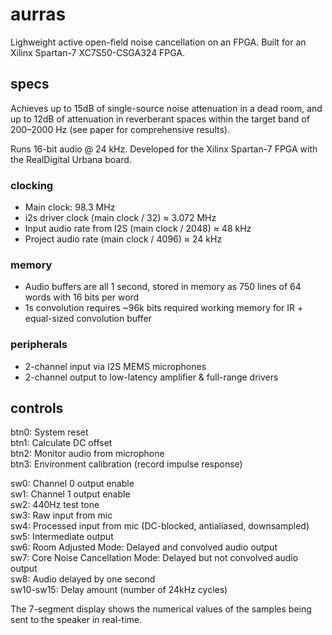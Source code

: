 # aurras

Lighweight active open-field noise cancellation on an FPGA. Built for an Xilinx Spartan-7 XC7S50-CSGA324 FPGA.


## specs

Achieves up to 15dB of single-source noise attenuation in a dead room, and up to 12dB of attenuation in reverberant spaces within the target band of 200–2000 Hz (see paper for comprehensive results).

Runs 16-bit audio @ 24 kHz. Developed for the Xilinx Spartan-7 FPGA with the RealDigital Urbana board.

### clocking

- Main clock: 98.3 MHz
- i2s driver clock (main clock / 32) ≈ 3.072 MHz
- Input audio rate from I2S (main clock / 2048) ≈ 48 kHz
- Project audio rate (main clock / 4096) ≈ 24 kHz

### memory

- Audio buffers are all 1 second, stored in memory as 750 lines of 64 words with 16 bits per word
- 1s convolution requires ~96k bits required working memory for IR + equal-sized convolution buffer

### peripherals

- 2-channel input via I2S MEMS microphones
- 2-channel output to low-latency amplifier & full-range drivers

## controls

btn0: System reset\
btn1: Calculate DC offset\
btn2: Monitor audio from microphone\
btn3: Environment calibration (record impulse response)

sw0: Channel 0 output enable\
sw1: Channel 1 output enable\
sw2: 440Hz test tone\
sw3: Raw input from mic\
sw4: Processed input from mic (DC-blocked, antialiased, downsampled)\
sw5: Intermediate output\
sw6: Room Adjusted Mode: Delayed and convolved audio output\
sw7: Core Noise Cancellation Mode: Delayed but not convolved audio output\
sw8: Audio delayed by one second\
sw10-sw15: Delay amount (number of 24kHz cycles)

The 7-segment display shows the numerical values of the samples being sent to the speaker in real-time.
